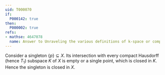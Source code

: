 ```yaml
---
uid: T000070
if:
  P000142: true
then:
  P000002: true
refs:
- mathse: 4647078
  name: Answer to Unraveling the various definitions of k-space or compactly generated space
---
```


Consider a singleton $\{p\}\subseteq X$.  Its intersection with every compact Hausdorff (hence $T_1$) subspace $K$ of $X$ is empty or a single point, which is closed in $K$.  Hence the singleton is closed in $X$.
